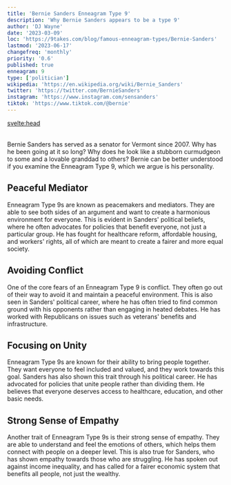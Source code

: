 ```yaml
---
title: 'Bernie Sanders Enneagram Type 9'
description: 'Why Bernie Sanders appears to be a type 9'
author: 'DJ Wayne'
date: '2023-03-09'
loc: 'https://9takes.com/blog/famous-enneagram-types/Bernie-Sanders'
lastmod: '2023-06-17'
changefreq: 'monthly'
priority: '0.6'
published: true
enneagram: 9
type: ['politician']
wikipedia: 'https://en.wikipedia.org/wiki/Bernie_Sanders'
twitter: 'https://twitter.com/BernieSanders'
instagram: 'https://www.instagram.com/sensanders'
tiktok: 'https://www.tiktok.com/@bernie'
---
```


<svelte:head>

  <meta property="og:image" content="https://9takes.com/types/9s/Bernie-Sanders.webp" />
  <link rel="canonical" href="https://9takes.com/blog/famous-enneagram-types/Bernie-Sanders">
</svelte:head>

<script>
	import  PopCard  from "../../../lib/components/atoms/PopCard.svelte";
</script>
<div
	style="display: flex;
    justify-content: center;
    margin: 1rem 0;
	"
>
	<PopCard
		image={`/types/9s/Bernie-Sanders.webp`}
		showIcon={false}
		text="Bernie Sanders"
		subtext=""
	/>
</div>

<p class="firstLetter">Bernie Sanders has served as a senator for Vermont since 2007. Why has he been going at it so long? Why does he look like a stubborn curmudgeon to some and a lovable granddad to others? Bernie can be better understood if you examine the Enneagram Type 9, which we argue is his personality.</p>

## Peaceful Mediator

Enneagram Type 9s are known as peacemakers and mediators. They are able to see both sides of an argument and want to create a harmonious environment for everyone. This is evident in Sanders' political beliefs, where he often advocates for policies that benefit everyone, not just a particular group. He has fought for healthcare reform, affordable housing, and workers' rights, all of which are meant to create a fairer and more equal society.

## Avoiding Conflict

One of the core fears of an Enneagram Type 9 is conflict. They often go out of their way to avoid it and maintain a peaceful environment. This is also seen in Sanders' political career, where he has often tried to find common ground with his opponents rather than engaging in heated debates. He has worked with Republicans on issues such as veterans' benefits and infrastructure.

## Focusing on Unity

Enneagram Type 9s are known for their ability to bring people together. They want everyone to feel included and valued, and they work towards this goal. Sanders has also shown this trait through his political career. He has advocated for policies that unite people rather than dividing them. He believes that everyone deserves access to healthcare, education, and other basic needs.

## Strong Sense of Empathy

Another trait of Enneagram Type 9s is their strong sense of empathy. They are able to understand and feel the emotions of others, which helps them connect with people on a deeper level. This is also true for Sanders, who has shown empathy towards those who are struggling. He has spoken out against income inequality, and has called for a fairer economic system that benefits all people, not just the wealthy.
